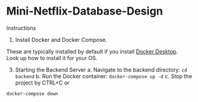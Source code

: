 # Mini-Netflix-Database-Design

Instructions
1. Install Docker and Docker Compose.

These are typically installed by default if you install [Docker Desktop](https://www.docker.com/products/docker-desktop/). 
<br>
Look up how to install it for your OS.

3. Starting the Backend Server
a. Navigate to the backend directory:
```cd backend```
b. Run the Docker container:
```docker-compose up -d```
c. Stop the project by CTRL+C or 

```docker-compose down```

